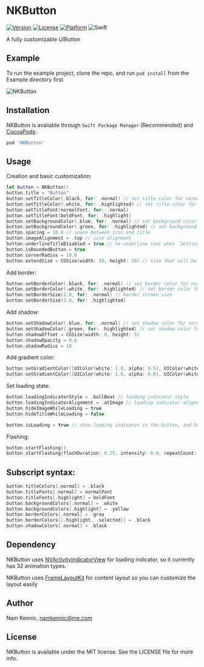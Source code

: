 # NKButton

[![Version](https://img.shields.io/cocoapods/v/NKButton.svg?style=flat)](http://cocoapods.org/pods/NKButton)
[![License](https://img.shields.io/cocoapods/l/NKButton.svg?style=flat)](http://cocoapods.org/pods/NKButton)
[![Platform](https://img.shields.io/cocoapods/p/NKButton.svg?style=flat)](http://cocoapods.org/pods/NKButton)
![Swift](https://img.shields.io/badge/%20in-swift%204.2-orange.svg)

A fully customizable UIButton

## Example

To run the example project, clone the repo, and run `pod install` from the Example directory first.

![NKButton](https://github.com/kennic/NKButton/blob/master/demo.gif)

## Installation

NKButton is available through `Swift Package Manager` (Recommended) and [CocoaPods](http://cocoapods.org):


```ruby
pod 'NKButton'
```

## Usage

Creation and basic customization:
```swift
let button = NKButton()
button.title = "Button"
button.setTitleColor(.black, for: .normal) // set title color for normal state
button.setTitleColor(.white, for: .highlighted) // set title color for highlight state
button.setTitleFont(normalFont, for: .normal)
button.setTitleFont(boldFont, for: .highlight)
button.setBackgroundColor(.blue, for: .normal) // set background color for normal state
button.setBackgroundColor(.green, for: .highlighted) // set background color for highlight state
button.spacing = 10.0 // space between icon and title
button.imageAlignment = .top // icon alignment
button.underlineTitleDisabled = true // no underline text when `Settings > Accessibility > Button Shapes` is ON
button.isRoundedButton = true
button.cornerRadius = 10.0
button.extendSize = CGSize(width: 50, height: 20) // size that will be included in sizeThatFits
```

Add border:
```swift
button.setBorderColor(.black, for: .normal) // set border color for normal state
button.setBorderColor(.white, for: .highlighted) // set border color for highlight state
button.setBorderSize(1.0, for: .normal) // border stroke size
button.setBorderSize(2.0, for: .highlighted)
```

Add shadow:
```swift
button.setShadowColor(.blue, for: .normal) // set shadow color for normal state
button.setShadowColor(.green, for: .highlighted) // set shadow color for highlight state
button.shadowOffset = CGSize(width: 0, height: 5)
button.shadowOpacity = 0.6
button.shadowRadius = 10
```

Add gradient color:
```swift
button.setGradientColor([UIColor(white: 1.0, alpha: 0.5), UIColor(white: 1.0, alpha: 0.0)], for: .normal) // set gradient color for normal state
button.setGradientColor([UIColor(white: 1.0, alpha: 0.0), UIColor(white: 1.0, alpha: 0.5)], for: .highlighted) // set gradient color for highlight state
```

Set loading state:

```swift
button.loadingIndicatorStyle = .ballBeat // loading indicator style
button.loadingIndicatorAlignment = .atImage // loading indicator alignment
button.hideImageWhileLoading = true
button.hideTitleWhileLoading = false

button.isLoading = true // show loading indicator in the button, and button will be disabled automatically until setting isLoading = false
```

Flashing:
```swift
button.startFlashing()
button.startFlashing(flashDuration: 0.25, intensity: 0.9, repeatCount: 10)
```

## Subscript syntax:
```swift
button.titleColors[.normal] = .black
button.titleFonts[.normal] = normalFont
button.titleFonts[.highlight] = boldFont
button.backgroundColors[.normal] = .white
button.backgroundColors[.highlight] = .yellow
button.borderColors[.normal] = .gray
button.borderColors[[.highlight, .selected]] = .black
button.shadowColors[.normal] = .black
```

## Dependency

NKButton uses [NVActivityIndicatorView](https://github.com/ninjaprox/NVActivityIndicatorView) for loading indicator, so it currently has 32 animation types.

NKButton uses [FrameLayoutKit](https://github.com/kennic/FrameLayoutKit) for content layout so you can customize the layout easily

## Author

Nam Kennic, namkennic@me.com

## License

NKButton is available under the MIT license. See the LICENSE file for more info.
